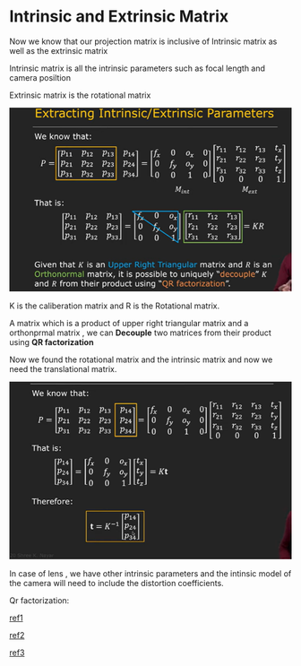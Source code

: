# Intrinsic and Extrinsic Matrix  

Now we know that our projection matrix is inclusive of Intrinsic matrix as well as the extrinsic matrix

Intrinsic matrix is all the intrinsic parameters such as focal length and camera posiltion

Extrinsic matrix is the rotational matrix

![ei1](ei1.png)

K is the caliberation matrix and R is the Rotational matrix.

A matrix which is a product of upper right triangular matrix and a orthonprmal matrix , we can **Decouple** two matrices from their product using **QR factorization**

Now we found the rotational matrix and the intrinsic matrix and now we need the translational matrix.

![ei2](ei2.png)

In case of lens , we have other intrinsic parameters and the intinsic model of the camera will need to include the distortion coefficients.

Qr factorization:

[ref1](https://www.youtube.com/watch?v=6DybLNNkWyE)

[ref2](https://www.youtube.com/watch?v=qmRC8mTPGI8)

[ref3](https://www.math.ucla.edu/~yanovsky/Teaching/Math151B/handouts/GramSchmidt.pdf)